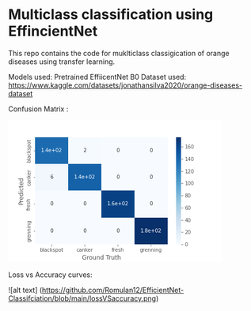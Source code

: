 # Multiclass classification using EffincientNet

This repo contains the code for muklticlass classigication of orange diseases using transfer learning. 

Models used: Pretrained EffiicentNet B0
Dataset used: https://www.kaggle.com/datasets/jonathansilva2020/orange-diseases-dataset


Confusion Matrix : 

![alt text](https://github.com/Romulan12/EfficientNet-Classifciation/blob/main/confusion_matrix.png)


Loss vs Accuracy curves: 

![alt text] (https://github.com/Romulan12/EfficientNet-Classifciation/blob/main/lossVSaccuracy.png)
